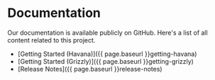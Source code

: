 # Documentation

Our documentation is available publicly on GitHub. Here's a list of all content related to this project.

*   [Getting Started (Havana)]({{ page.baseurl }}getting-havana)
*   [Getting Started (Grizzly)]({{ page.baseurl }}getting-grizzly)
*   [Release Notes]({{ page.baseurl }}release-notes)
